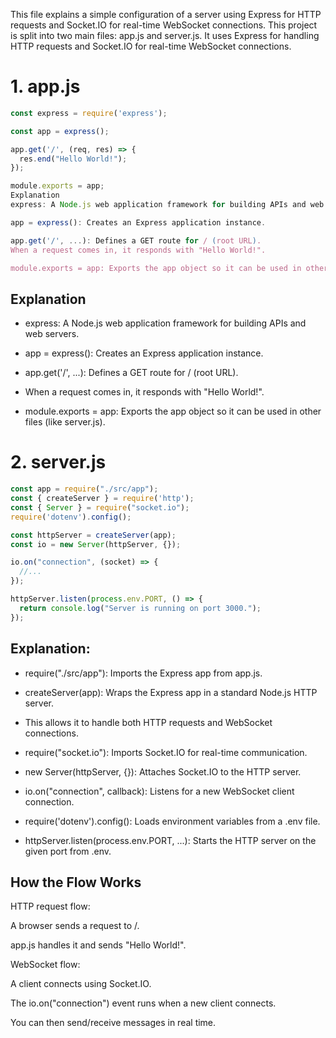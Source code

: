 This file explains a simple configuration of a server using Express for HTTP requests and Socket.IO for real-time WebSocket connections.
This project is split into two main files: app.js and server.js.
It uses Express for handling HTTP requests and Socket.IO for real-time WebSocket connections.

# 1. app.js
```js
const express = require('express');

const app = express();

app.get('/', (req, res) => {
  res.end("Hello World!");
});

module.exports = app;
Explanation
express: A Node.js web application framework for building APIs and web servers.

app = express(): Creates an Express application instance.

app.get('/', ...): Defines a GET route for / (root URL).
When a request comes in, it responds with "Hello World!".

module.exports = app: Exports the app object so it can be used in other files (like server.js).
```
## Explanation
- express: A Node.js web application framework for building APIs and web servers.

- app = express(): Creates an Express application instance.

- app.get('/', ...): Defines a GET route for / (root URL).
- When a request comes in, it responds with "Hello World!".

- module.exports = app: Exports the app object so it can be used in other files (like server.js).

# 2. server.js
```js
const app = require("./src/app");
const { createServer } = require('http');
const { Server } = require("socket.io");
require('dotenv').config();

const httpServer = createServer(app);
const io = new Server(httpServer, {});

io.on("connection", (socket) => {
  //...
});

httpServer.listen(process.env.PORT, () => {
  return console.log("Server is running on port 3000.");
});
```
## Explanation:

- require("./src/app"): Imports the Express app from app.js.

- createServer(app): Wraps the Express app in a standard Node.js HTTP server.

- This allows it to handle both HTTP requests and WebSocket connections.

- require("socket.io"): Imports Socket.IO for real-time communication.

- new Server(httpServer, {}): Attaches Socket.IO to the HTTP server.

- io.on("connection", callback): Listens for a new WebSocket client connection.

- require('dotenv').config(): Loads environment variables from a .env file.

- httpServer.listen(process.env.PORT, ...): Starts the HTTP server on the given port from .env.

## How the Flow Works
HTTP request flow:

A browser sends a request to /.

app.js handles it and sends "Hello World!".

WebSocket flow:

A client connects using Socket.IO.

The io.on("connection") event runs when a new client connects.

You can then send/receive messages in real time.